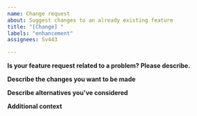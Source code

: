```yaml
---
name: Change request
about: Suggest changes to an already existing feature
title: "[Change] "
labels: "enhancement"
assignees: Sv443

---
```


**Is your feature request related to a problem? Please describe.**
<!--
    A clear and concise description of what the problem is. Ex. I'm always frustrated when [...]
    (If it is related to an issue or pull request, please include the number here - e.g. #9)
-->

**Describe the changes you want to be made**
<!--
    A clear and concise description of what you want to be changed.
-->

**Describe alternatives you've considered**
<!--
    A clear and concise description of any alternative solutions or features you've considered.
-->

**Additional context**
<!--
    Add any other context or screenshots about the feature request here.
-->
